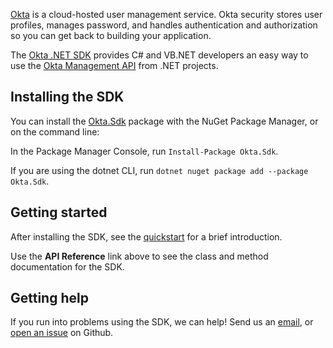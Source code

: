 [Okta](https://developer.okta.com) is a cloud-hosted user management service. Okta security stores user profiles, manages password, and handles authentication and authorization so you can get back to building your application.

The [Okta .NET SDK](https://github.com/okta/okta-sdk-dotnet) provides C# and VB.NET developers an easy way to use the [Okta Management API](https://developer.okta.com/docs/api/getting_started/) from .NET projects.

## Installing the SDK

You can install the [Okta.Sdk](https://www.nuget.org/packages/Okta.Sdk) package with the NuGet Package Manager, or on the command line:

In the Package Manager Console, run `Install-Package Okta.Sdk`.

If you are using the dotnet CLI, run `dotnet nuget package add --package Okta.Sdk`.

## Getting started

After installing the SDK, see the [quickstart](https://github.com/okta/okta-sdk-dotnet#okta-net-sdk) for a brief introduction.

Use the **API Reference** link above to see the class and method documentation for the SDK.

## Getting help

If you run into problems using the SDK, we can help! Send us an [email](mailto:developers@okta.com), or [open an issue](https://github.com/okta/okta-sdk-dotnet/issues) on Github. 
